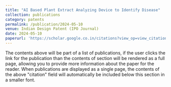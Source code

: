 ```yaml
---
title: "AI Based Plant Extract Analyzing Device to Identify Disease"
collection: publications
category: patents
permalink: /publication/2024-05-10
venue: Indian Design Patent (IPO Journal)
date: 2024-05-10
paperurl: 'https://scholar.google.co.in/citations?view_op=view_citation&hl=en&user=2ZADAfIAAAAJ&citation_for_view=2ZADAfIAAAAJ:d1gkVwhDpl0C'
---
```


The contents above will be part of a list of publications, if the user clicks the link for the publication than the contents of section will be rendered as a full page, allowing you to provide more information about the paper for the reader. When publications are displayed as a single page, the contents of the above "citation" field will automatically be included below this section in a smaller font.
